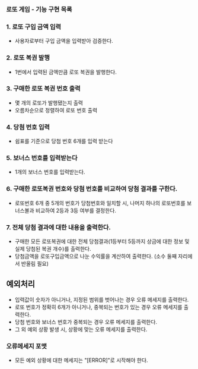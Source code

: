 ### 로또 게임 - 기능 구현 목록

### 1. 로또 구입 금액 입력 
- 사용자로부터 구입 금액을 입력받아 검증한다.

### 2. 로또 복권 발행
- 1번에서 입력된 금액만큼 로또 복권을 발행한다.

### 3. 구매한 로또 복권 번호 출력
- 몇 개의 로또가 발행됐는지 출력
- 오름차순으로 정렬하여 로또 번호 출력

### 4. 당첨 번호 입력
- 쉼표를 기준으로 당첨 번호 6개를 입력 받는다
  
### 5. 보너스 번호를 입력받는다
- 1개의 보너스 번호를 입력받는다.

### 6. 구매한 로또복권 번호와 당첨 번호를 비교하여 당첨 결과를 구한다.
- 로또번호 6개 중 5개의 번호가 당첨번호와 일치할 시, 나머지 하나의 로또번호를 보너스볼과 비교하여 2등과 3등 여부를 결정한다.

### 7. 전체 당첨 결과에 대한 내용을 출력한다.
- 구매한 모든 로또복권에 대한 전체 당첨결과(1등부터 5등까지 상금에 대한 정보 및 실제 당첨된 복권 개수)를 출력한다.
- 당첨금액을 로또구입금액으로 나눈 수익률을 계산하여 출력한다. (소수 둘째 자리에서 반올림 필요)

## 예외처리 
- 입력값이 숫자가 아니거나, 지정된 범위를 벗어나는 경우 오류 메세지를 출력한다.
- 로또 번호가 정확히 6개가 아니거나, 중복되는 번호가 있는 경우 오류 메세지를 출력한다.
- 당첨 번호와 보너스 번호가 중복되는 경우 오류 메세지를 출력한다.
- 그 외 예외 상황 발생 시, 상황에 맞는 오류 메세지를 출력한다.

### 오류메세지 포맷
- 모든 예외 상황에 대한 메세지는 "[ERROR]"로 시작해야 한다.


